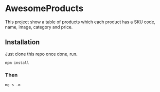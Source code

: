 # AwesomeProducts

This project show a table of products which each product has a SKU code, name, image, category and price.

## Installation

Just clone this repo once done, run.

```
npm install
```
### Then

```
ng s -o
```
